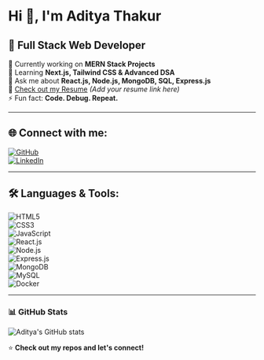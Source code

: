 # Hi 👋, I'm Aditya Thakur  

## 🚀 Full Stack Web Developer  

🔭 Currently working on **MERN Stack Projects**  
🌱 Learning **Next.js, Tailwind CSS & Advanced DSA**  
💬 Ask me about **React.js, Node.js, MongoDB, SQL, Express.js**  
📄 [Check out my Resume](#) *(Add your resume link here)*  
⚡ Fun fact: **Code. Debug. Repeat.**  

---

## 🌐 Connect with me:  
[![GitHub](https://img.shields.io/badge/GitHub-adityathakur-181717?style=for-the-badge&logo=github&logoColor=white)](https://github.com/yourgithub)  
[![LinkedIn](https://img.shields.io/badge/LinkedIn-Aditya_Thakur-0077B5?style=for-the-badge&logo=linkedin&logoColor=white)](https://linkedin.com/in/yourlinkedin)  

---

## 🛠 Languages & Tools:  
![HTML5](https://img.shields.io/badge/HTML5-E34F26?style=for-the-badge&logo=html5&logoColor=white)  
![CSS3](https://img.shields.io/badge/CSS3-1572B6?style=for-the-badge&logo=css3&logoColor=white)  
![JavaScript](https://img.shields.io/badge/JavaScript-F7DF1E?style=for-the-badge&logo=javascript&logoColor=black)  
![React.js](https://img.shields.io/badge/React-61DAFB?style=for-the-badge&logo=react&logoColor=black)  
![Node.js](https://img.shields.io/badge/Node.js-339933?style=for-the-badge&logo=nodedotjs&logoColor=white)  
![Express.js](https://img.shields.io/badge/Express.js-000000?style=for-the-badge&logo=express&logoColor=white)  
![MongoDB](https://img.shields.io/badge/MongoDB-47A248?style=for-the-badge&logo=mongodb&logoColor=white)  
![MySQL](https://img.shields.io/badge/MySQL-4479A1?style=for-the-badge&logo=mysql&logoColor=white)  
![Docker](https://img.shields.io/badge/Docker-2496ED?style=for-the-badge&logo=docker&logoColor=white)  

---

### 📊 GitHub Stats  
![Aditya's GitHub stats](https://github-readme-stats.vercel.app/api?username=yourgithub&show_icons=true&theme=radical)  

⭐ **Check out my repos and let's connect!**  
